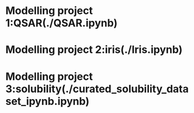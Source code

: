 # Modelling project 1:QSAR(./QSAR.ipynb)

# Modelling project 2:iris(./Iris.ipynb)

# Modelling project 3:solubility(./curated_solubility_dataset_ipynb.ipynb)
